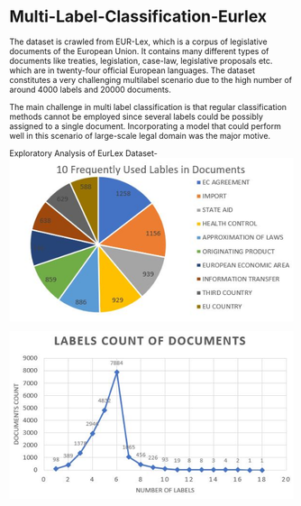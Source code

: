 # Multi-Label-Classification-Eurlex
The dataset is crawled from EUR-Lex, which is a corpus of legislative documents of the European Union. It contains many different types of documents like treaties, legislation, case-law, legislative proposals etc. which are in twenty-four official European languages. The dataset constitutes a very challenging multilabel scenario due to the high number of around 4000 labels and 20000 documents.

The main challenge in multi label classification is that regular classification methods cannot be employed since several labels could be possibly assigned to a single document. Incorporating a model that could perform well in this scenario of large-scale legal domain was the major motive.



Exploratory Analysis of EurLex Dataset-
![image](https://github.com/arthii17/Multi-Label-Classification-Eurlex/blob/main/Charts/Frequent_Labels.JPG)


 
![image](https://github.com/arthii17/Multi-Label-Classification-Eurlex/blob/main/Charts/Labels.JPG)
